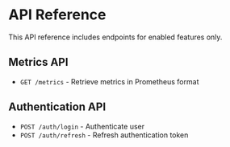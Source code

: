 # API Reference

This API reference includes endpoints for enabled features only.

## Metrics API

- `GET /metrics` - Retrieve metrics in Prometheus format

## Authentication API

- `POST /auth/login` - Authenticate user
- `POST /auth/refresh` - Refresh authentication token

